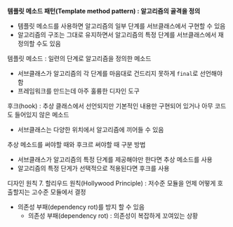**템플릿 메소드 패턴(Template method pattern) : 알고리즘의 골격을 정의**
- 템플릿 메소드를 사용하면 알고리즘의 일부 단계를 서브클래스에서 구현할 수 있음
- 알고리즘의 구조는 그대로 유지하면서 알고리즘의 특정 단계를 서브클래스에서 재정의할 수도 있음

템플릿 메소드 : 일련의 단계로 알고리즘을 정의한 메소드 
- 서브클래스가 알고리즘의 각 단계를 마음대로 건드리지 못하게 `final`로 선언해야 함
- 프레임워크를 만드는데 아주 훌륭한 디자인 도구

후크(hook) : 추상 클래스에서 선언되지만 기본적인 내용만 구현되어 있거나 아무 코드도 들어있지 않은 메소드
- 서브클래스는 다양한 위치에서 알고리즘에 끼어들 수 있음

추상 메소드를 써야할 때와 후크르 써야할 때 구분 방법
- 서브클래스가 알고리즘의 특정 단계를 제공해야만 한다면 추상 메소드를 사용
- 알고리즘의 특정 단게가 선택적으로 적용된다면 후크를 사용

디자인 원칙
7. 할리우드 원칙(Hollywood Principle) : 저수준 모듈을 언제 어떻게 호출할지는 고수준 모듈에서 결정 
- 의존성 부패(dependency rot)를 방지 할 수 있음 
	- 의존성 부패(dependency rot) :  의존성이 복잡하게 꼬여있는 상황	
